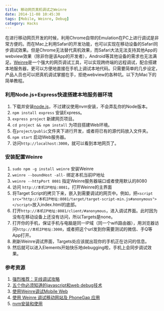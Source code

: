 ```yaml
---
title: 移动网页真机调试之Weinre
date: 2014-11-08 10:45:30
tags: [Mobile, Weinre, Debug]
category: Hacks
---
```


在进行移动网页开发的时候，利用Chrome自带的Emulation在PC上进行调试是非常方便的。而在Mac上利用Safari的开发功能，也可以实现在移动设备的Safari同步调试效果。但是Chrome无法替代真机效果，而Safari大法无法支持其他App的webview效果（除非你是该App的开发者），Android等其他设备的需求也无法满足。[Weinre](http://people.apache.org/~pmuellr/weinre/docs/latest/)是一个强大的网页调试工具，可以实现跨终端的远程调试，配合搭建本地服务器，更可以方便地直接在手机上调试本地代码。只需要简单的几步设定，产品人员也可以把真机调试掌握在手，拒绝webview的各种坑。以下为Mac下的简单教程。

### 利用Node.js+Express快速搭建本地服务器环境

1. 下载并安装[node.js](http://nodejs.org)，不过建议使用nvm安装，不会弄乱你的Node版本。
2. `npm install express` 安装Express。
3. `express project` 新建网页项目。
4. `cd project && npm install` 为项目搭建Web环境。
5. 在`project/public`文件夹下进行开发，或者将已有的源代码放入文件夹。
6. `npm start` 启动Web服务器。
7. 访问`http://localhost:3000`，就可以看到本地网页了。

### 安装配置Weinre

1. `sudo npm -g install weinre` 安装Weinre
2. `weinre --boundHost -all-` 绑定本机当前IP地址
3. `weinre --httpPort 8081` 指定Weinre服务器端口或者使用默认的8080
4. 访问 `http://本机IP地址:8081`，打开Weinre的主界面
5. 将Target Script的拷贝下来，嵌入到需要调试的网页中。例如，把`<script src="http://本机IP地址:8081/target/target-script-min.js#anonymous"></script>`放入index.html的底部。
6. 打开`http://本机IP地址:8081/client/#anonymous`，进入调试界面。此时因为没有在移动设备上还没有访问，所以Targets是none。
7. 打开你的手机，保证手机与电脑是同一IP域（同一个wifi路由器），用浏览器访问`http://本机IP地址:3000`，或者把这个url发到你需要测试的微信、手Q等App打开。
8. 刷新Weinre调试界面，Targets处应该就出现你的手机正在访问的信息。
9. 然后就可以进入Elements开始快乐地debugging啦，手机上会同步调试效果。

### 参考资源

1. [强烈推荐：无线调试攻略](http://thx.github.io/mobile/debugging-in-mobile/)
2. [五个你必须知道的javascript和web debug技术](http://js8.in/2013/11/20/%E4%BA%94%E4%B8%AA%E4%BD%A0%E5%BF%85%E9%A1%BB%E7%9F%A5%E9%81%93%E7%9A%84javascript%E5%92%8Cweb-debug%E6%8A%80%E6%9C%AF/)
3. [使用Weinre调试Mobile Web](http://www.iinterest.net/2012/02/08/debugging-mobile-web-applications-with-the-weinre/)
4. [使用 Weinre 调试移动网站及 PhoneGap 应用](http://www.cnblogs.com/lhb25/p/debug-mobile-site-and-app-with-weinre.html)
5. [nvm安装和使用](https://github.com/creationix/nvm)
